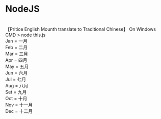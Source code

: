 # NodeJS
</br>
【Pritice English Mounth translate to Traditional Chinese】 On Windows CMD > node this.js
</br>
Jan = 一月
</br>
Feb = 二月
</br>
Mar = 三月
</br>
Apr = 四月
</br>
May = 五月
</br>
Jun = 六月
</br>
Jul = 七月
</br>
Aug = 八月
</br>
Set = 九月
</br>
Oct = 十月
</br>
Nov = 十一月
</br>
Dec = 十二月
